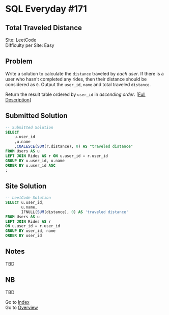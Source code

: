 # SQL Everyday \#171

## Total Traveled Distance

Site: LeetCode\
Difficulty per Site: Easy

## Problem

Write a solution to calculate the `distance` traveled by *each user*. If there is a user who hasn't completed any rides, then their distance should be considered as `0`. Output the `user_id`, `name` and total traveled `distance`.

Return the result table ordered by `user_id` in *ascending order*. [[Full Description](https://leetcode.com/problems/total-traveled-distance/description/)]

## Submitted Solution

```sql
-- Submitted Solution
SELECT
    u.user_id
    ,u.name
    ,COALESCE(SUM(r.distance), 0) AS "traveled distance"
FROM Users AS u
LEFT JOIN Rides AS r ON u.user_id = r.user_id
GROUP BY u.user_id, u.name
ORDER BY u.user_id ASC
;
```

## Site Solution

```sql
-- LeetCode Solution 
SELECT u.user_id, 
       u.name,
       IFNULL(SUM(distance), 0) AS 'traveled distance'
FROM Users AS u
LEFT JOIN Rides AS r
ON u.user_id = r.user_id
GROUP BY user_id, name
ORDER BY user_id 
```

## Notes

TBD

## NB

TBD

Go to [Index](../?tab=readme-ov-file#index)\
Go to [Overview](../?tab=readme-ov-file)
